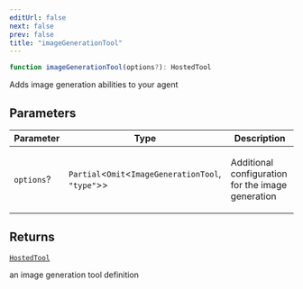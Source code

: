 ```yaml
---
editUrl: false
next: false
prev: false
title: "imageGenerationTool"
---
```


```ts
function imageGenerationTool(options?): HostedTool
```

Adds image generation abilities to your agent

## Parameters

<table>
<thead>
<tr>
<th>Parameter</th>
<th>Type</th>
<th>Description</th>
</tr>
</thead>
<tbody>
<tr>
<td>

`options`?

</td>
<td>

`Partial`\<`Omit`\<`ImageGenerationTool`, `"type"`\>\>

</td>
<td>

Additional configuration for the image generation

</td>
</tr>
</tbody>
</table>

## Returns

[`HostedTool`](/openai-agents-js/openai/agents/type-aliases/hostedtool/)

an image generation tool definition
